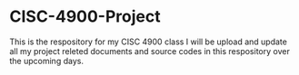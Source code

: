 # CISC-4900-Project
This is the respository for my CISC 4900 class
I will be upload and update all my project releted documents and source codes in this respository over the upcoming days. 

